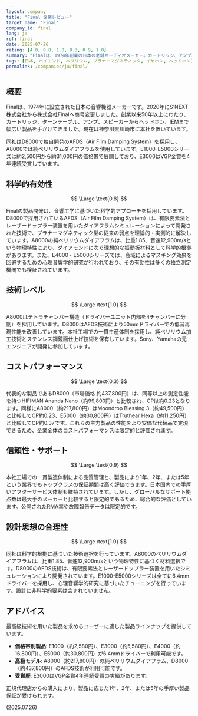 ```yaml
---
layout: company
title: "Final 企業レビュー"
target_name: "Final"
company_id: final
lang: ja
ref: final
date: 2025-07-26
rating: [4.0, 0.8, 1.0, 0.3, 0.9, 1.0]
summary: "Finalは、1974年創業の日本の老舗オーディオメーカー。カートリッジ、アンプ、スピーカーから始まり、現在は高級ヘッドホンとIEMで世界的に評価されています。フラッグシップのD8000（プラナーマグネティック）とA8000（純ベリリウムダイアフラム）では革新的技術を追求する一方、E1000-E5000シリーズでは約2,500円から約31,000円の価格帯でエントリーユーザーにも高品質な音響体験を提供。技術力と音質への拘りは業界最高水準ですが、コストパフォーマンスは代替品の存在により限定的です。"
tags: [日本, ハイエンド, ベリリウム, プラナーマグネティック, イヤホン, ヘッドホン]
permalink: /companies/ja/final/
---
```


## 概要

Finalは、1974年に設立された日本の音響機器メーカーです。2020年にS'NEXT株式会社から株式会社Finalへ商号変更しました。創業以来50年以上にわたり、カートリッジ、ターンテーブル、アンプ、スピーカーからヘッドホン、IEMまで幅広い製品を手がけてきました。現在は神奈川県川崎市に本社を置いています。

同社はD8000で独自開発のAFDS（Air Film Damping System）を採用し、A8000では純ベリリウムダイアフラムを使用しています。E1000-E5000シリーズは約2,500円から約31,000円の価格帯で展開しており、E3000はVGP金賞を4年連続受賞しています。

## 科学的有効性

$$ \Large \text{0.8} $$

Finalの製品開発は、音響工学に基づいた科学的アプローチを採用しています。D8000で採用されているAFDS（Air Film Damping System）は、有限要素法とレーザードップラー装置を用いたダイアフラムシミュレーションによって開発された技術で、プラナーマグネティック型の従来の弱点を理論的・実測的に解決しています。A8000の純ベリリウムダイアフラムは、比重1.85、音速12,900m/sという物理特性により、ダイアモンドに次ぐ理想的な振動板材料として科学的根拠があります。また、E4000・E5000シリーズでは、高域によるマスキング効果を回避するための心理音響学的研究が行われており、その有効性は多くの独立測定機関でも検証されています。

## 技術レベル

$$ \Large \text{1.0} $$

A8000はテトラチャンバー構造（ドライバーユニット内部を4チャンバーに分割）を採用しています。D8000はAFDS技術により50mmドライバーでの低音再現性能を改善しています。本社工場での一貫生産体制を採用し、純ベリリウム加工技術とステンレス鋼鏡面仕上げ技術を保有しています。Sony、Yamahaの元エンジニアが開発に参加しています。

## コストパフォーマンス

$$ \Large \text{0.3} $$

代表的な製品であるD8000（市場価格 約437,800円）は、同等以上の測定性能を持つHIFIMAN Ananda Nano（約99,800円）と比較され、CPは約0.23となります。同様にA8000（約217,800円）はMoondrop Blessing 3（約49,500円）と比較してCP約0.23、E5000（約30,800円）はTruthear Hexa（約11,250円）と比較してCP約0.37です。これらの主力製品の性能をより安価な代替品で実現できるため、企業全体のコストパフォーマンスは限定的と評価されます。

## 信頼性・サポート

$$ \Large \text{0.9} $$

本社工場での一貫製造体制による品質管理と、製品により1年、2年、または5年という業界でもトップクラスの保証期間は高く評価できます。日本国内での手厚いアフターサービス体制も維持されています。しかし、グローバルなサポート拠点数は最大手のメーカーと比較すると限定的であるため、総合的な評価としています。公開されたRMA率や故障報告データは限定的です。

## 設計思想の合理性

$$ \Large \text{1.0} $$

同社は科学的根拠に基づいた技術選択を行っています。A8000のベリリウムダイアフラムは、比重1.85、音速12,900m/sという物理特性に基づく材料選択です。D8000のAFDS技術は、有限要素法とレーザードップラー装置を用いたシミュレーションにより開発されています。E1000-E5000シリーズは全てに6.4mmドライバーを採用し、心理音響学的研究に基づいたチューニングを行っています。設計に非科学的要素は含まれていません。

## アドバイス

最高級技術を用いた製品を求めるユーザーに適した製品ラインナップを提供しています。

- **価格帯別製品**: E1000（約2,580円）、E3000（約5,580円）、E4000（約16,800円）、E5000（約30,800円）が6.4mmドライバーで利用可能です。
- **高級モデル**: A8000（約217,800円）の純ベリリウムダイアフラム、D8000（約437,800円）のAFDS技術が利用可能です。
- **受賞歴**: E3000はVGP金賞4年連続受賞の実績があります。

正規代理店からの購入により、製品に応じた1年、2年、または5年の手厚い製品保証が受けられます。

(2025.07.26)